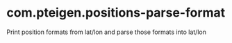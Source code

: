 # com.pteigen.positions-parse-format
Print position formats from lat/lon and parse those formats into lat/lon

